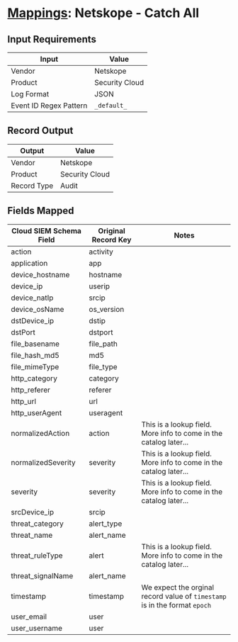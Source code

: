 # [Mappings](README.md): Netskope - Catch All

## Input Requirements

|Input|Value|
|-----|-----|
|Vendor|Netskope|
|Product|Security Cloud|
|Log Format|JSON|
|Event ID Regex Pattern|`_default_`|

## Record Output

|Output|Value|
|------|-----|
|Vendor|Netskope|
|Product|Security Cloud|
|Record Type|Audit|

## Fields Mapped

|Cloud SIEM Schema Field|Original Record Key|Notes|
|-----------------------|-------------------|-----|
|action|activity||
|application|app||
|device_hostname|hostname||
|device_ip|userip||
|device_natIp|srcip||
|device_osName|os_version||
|dstDevice_ip|dstip||
|dstPort|dstport||
|file_basename|file_path||
|file_hash_md5|md5||
|file_mimeType|file_type||
|http_category|category||
|http_referer|referer||
|http_url|url||
|http_userAgent|useragent||
|normalizedAction|action|This is a lookup field. More info to come in the catalog later...|
|normalizedSeverity|severity|This is a lookup field. More info to come in the catalog later...|
|severity|severity|This is a lookup field. More info to come in the catalog later...|
|srcDevice_ip|srcip||
|threat_category|alert_type||
|threat_name|alert_name||
|threat_ruleType|alert|This is a lookup field. More info to come in the catalog later...|
|threat_signalName|alert_name||
|timestamp|timestamp|We expect the orginal record value of `timestamp` is in the format `epoch`|
|user_email|user||
|user_username|user||

